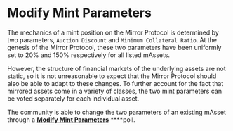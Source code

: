 # Modify Mint Parameters

The mechanics of a mint position on the Mirror Protocol is determined by two parameters,  `Auction Discount` and `Minimum Collateral Ratio`. At the genesis of the Mirror Protocol, these two parameters have been uniformly set to 20% and 150% respectively for all listed mAssets. 

However, the structure of financial markets of  the underlying assets are not static, so it is not unreasonable to expect that the Mirror Protocol should also be able to adapt to these changes. To further account for the fact that mirrored assets come in a variety of classes, the two mint parameters can be voted separately for each individual asset.

The community is able to change the two parameters of an existing mAsset through a [**Modify Mint Parameters**](proposal-types.md#4-modify-mint-parameters) ****poll.

